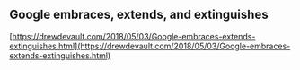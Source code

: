 ## Google embraces, extends, and extinguishes
  
  [https://drewdevault.com/2018/05/03/Google-embraces-extends-extinguishes.html](https://drewdevault.com/2018/05/03/Google-embraces-extends-extinguishes.html)
